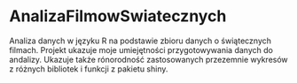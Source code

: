 # AnalizaFilmowSwiatecznych

Analiza danych w języku R na podstawie zbioru danych o świątecznych filmach. Projekt ukazuje moje umiejętności przygotowywania danych do andalizy. 
Ukazuje także rónorodność zastosowanych przezemnie wykresów z różnych bibliotek i funkcji z pakietu shiny.
